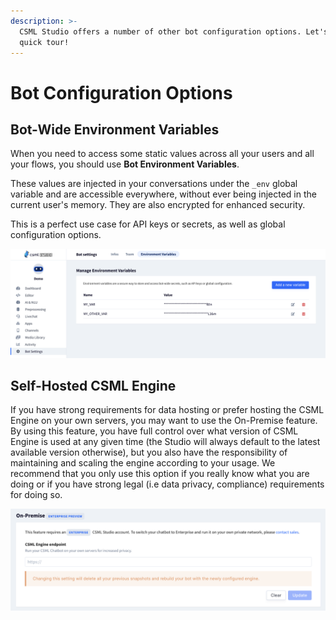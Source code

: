 ```yaml
---
description: >-
  CSML Studio offers a number of other bot configuration options. Let's do a
  quick tour!
---
```


# Bot Configuration Options

## Bot-Wide Environment Variables

When you need to access some static values across all your users and all your flows, you should use **Bot Environment Variables**.

These values are injected in your conversations under the `_env` global variable and are accessible everywhere, without ever being injected in the current user's memory. They are also encrypted for enhanced security.

This is a perfect use case for API keys or secrets, as well as global configuration options.

![](../.gitbook/assets/cleanshot-2021-06-04-at-12.39.10-2x.png)

## Self-Hosted CSML Engine

If you have strong requirements for data hosting or prefer hosting the CSML Engine on your own servers, you may want to use the On-Premise feature. By using this feature, you have full control over what version of CSML Engine is used at any given time \(the Studio will always default to the latest available version otherwise\), but you also have the responsibility of maintaining and scaling the engine according to your usage. We recommend that you only use this option if you really know what you are doing or if you have strong legal \(i.e data privacy, compliance\) requirements for doing so.

![](../.gitbook/assets/cleanshot-2021-06-04-at-12.39.35-2x.png)



